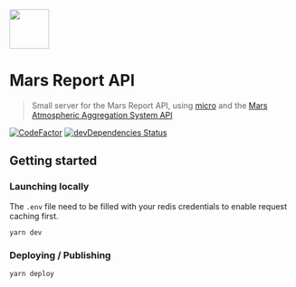 <img src="https://file-twnaexjtzo.now.sh/" width="70"/>

# Mars Report API
> Small server for the Mars Report API, using [micro](https://www.npmjs.com/package/micro) and the [Mars Atmospheric Aggregation System API](http://marsweather.ingenology.com)

[![CodeFactor](https://www.codefactor.io/repository/github/mdcarter/api.marsreport.com/badge)](https://www.codefactor.io/repository/github/mdcarter/api.marsreport.com)
[![devDependencies Status](https://david-dm.org/mdcarter/api.marsreport.com/dev-status.svg)](https://david-dm.org/mdcarter/api.marsreport.com?type=dev)

## Getting started

### Launching locally

The `.env` file need to be filled with your redis credentials to enable request caching first.

```shell
yarn dev
```

### Deploying / Publishing

```shell
yarn deploy
```
